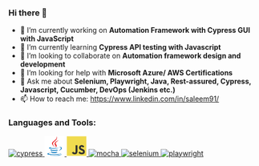 ### Hi there 👋

- 🔭 I’m currently working on **Automation Framework with Cypress GUI with JavaScript**
- 🌱 I’m currently learning **Cypress API testing with Javascript**
- 👯 I’m looking to collaborate on **Automation framework design and development**
- 🤔 I’m looking for help with **Microsoft Azure/ AWS Certifications**
- 💬 Ask me about **Selenium, Playwright, Java, Rest-assured, Cypress, Javascript, Cucumber, DevOps (Jenkins etc.)**
- 📫 How to reach me: https://www.linkedin.com/in/saleem91/

<h3 align="left">Languages and Tools:</h3>
<p align="left"> <a href="https://www.cypress.io" target="_blank" rel="noreferrer"> <img src="https://raw.githubusercontent.com/simple-icons/simple-icons/6e46ec1fc23b60c8fd0d2f2ff46db82e16dbd75f/icons/cypress.svg" alt="cypress" width="40" height="40"/> </a> <a href="https://www.java.com" target="_blank" rel="noreferrer"> <img src="https://raw.githubusercontent.com/devicons/devicon/master/icons/java/java-original.svg" alt="java" width="40" height="40"/> </a> <a href="https://developer.mozilla.org/en-US/docs/Web/JavaScript" target="_blank" rel="noreferrer"> <img src="https://raw.githubusercontent.com/devicons/devicon/master/icons/javascript/javascript-original.svg" alt="javascript" width="40" height="40"/> </a> <a href="https://mochajs.org" target="_blank" rel="noreferrer"> <img src="https://www.vectorlogo.zone/logos/mochajs/mochajs-icon.svg" alt="mocha" width="40" height="40"/> </a> <a href="https://www.selenium.dev" target="_blank" rel="noreferrer"> <img src="https://raw.githubusercontent.com/detain/svg-logos/780f25886640cef088af994181646db2f6b1a3f8/svg/selenium-logo.svg" alt="selenium" width="40" height="40"/> </a> <a href="https://playwright.dev/java/" target="_blank" rel="noreferrer"> <img src ="https://cdn.svgporn.com/logos/playwright.svg?response-content-disposition=attachment%3Bfilename%3Dplaywright.svg" alt="playwright" width="40" height="40"/> </a> </p>

